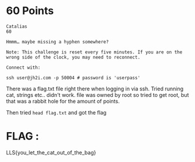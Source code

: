 # 60 Points
```
Catalias
60

Hmmm… maybe missing a hyphen somewhere?

Note: This challenge is reset every five minutes. If you are on the wrong side of the clock, you may need to reconnect.

Connect with:

ssh user@jh2i.com -p 50004 # password is 'userpass'
```

There was a flag.txt file right there when logging in via ssh. 
Tried running cat, strings etc.. didn't work. file was owned by root so tried to get root, but that was a rabbit hole for the amount of points.

Then tried `head flag.txt` and got the flag

# FLAG :
LLS{you_let_the_cat_out_of_the_bag}